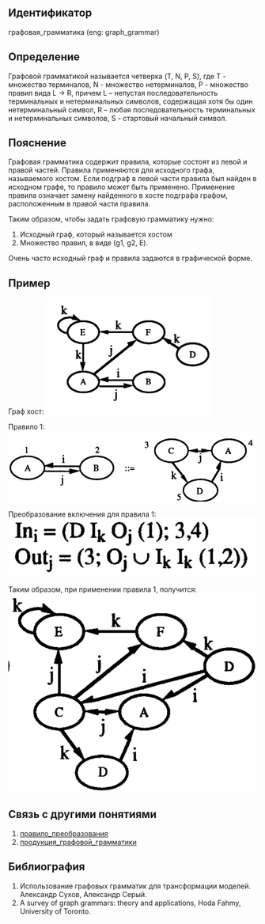 ## Идентификатор

графовая_грамматика (eng: graph_grammar)

## Определение

Графовой грамматикой называется четверка (T, N, P, S), где T - множество терминалов, N - множество нетерминалов, P - множество правил вида L -> R, причем L – непустая последовательность  терминальных  и  нетерминальных  символов,  содержащая хотя бы один нетерминальный символ, R – любая последовательность терминальных и нетерминальных символов, S - стартовый начальный символ.

## Пояснение

Графовая грамматика содержит правила, которые состоят из левой и правой частей. Правила применяются для исходного графа, называемого хостом. Если подграф в левой части правила был найден в исходном графе, то правило может быть применено. Применение правила означает замену найденного в хосте подграфа графом, расположенным в правой части правила.

Таким образом, чтобы задать графовую грамматику нужно:

1. Исходный граф, который называется хостом
2. Множество правил, в виде (g1, g2, E).

Очень часто исходный граф и правила задаются в графической форме.

## Пример

Граф хост:
<img src="images/host_graph.png">

Правило 1: 
<img src="images/production.png">

Преобразование включения для правила 1:
<img src="images/embedding.png">

Таким образом, при применении правила 1, получится:
<img src="images/result_graph.png">

## Связь с другими понятиями

1. [правило_преобразования](embedding_transformation.md)
2. [продукция_графовой_грамматики](graph_grammar_production.md)

## Библиография

1. Использование графовых грамматик для трансформации моделей. Александр Сухов, Александр Серый.
2. A survey of graph grammars: theory and applications, Hoda Fahmy, University of Toronto.
